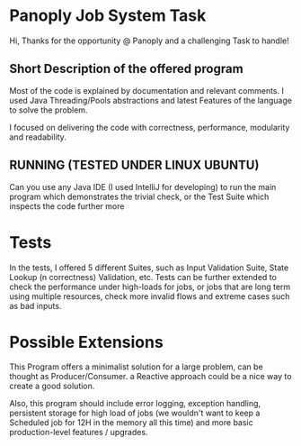 # Panoply Job System Task

Hi, Thanks for the opportunity @ Panoply and a challenging Task to handle!

## Short Description of the offered program

Most of the code is explained by documentation and relevant comments.
I used Java Threading/Pools abstractions and latest Features of the language to solve the problem.

I focused on delivering the code with correctness, performance, modularity and readability.


## RUNNING (TESTED UNDER LINUX UBUNTU)
Can you use any Java IDE (I used IntelliJ for developing) to run the main program which demonstrates the trivial check, or the Test Suite which inspects the code further more


# Tests

In the tests, I offered 5 different Suites, such as Input Validation Suite, State Lookup (n correctness) Validation, etc. Tests can be further extended to check the performance under high-loads for jobs, or jobs that are long term using multiple resources, check more invalid flows and extreme cases such as bad inputs.

# Possible Extensions

This Program offers a minimalist solution for a large problem, can be thought as Producer/Consumer.
a Reactive approach could be a nice way to create a good solution.

Also, this program should include error logging, exception handling, persistent storage for high load of jobs (we wouldn't want to keep a Scheduled job for 12H in the memory all this time) and more basic production-level features / upgrades.
